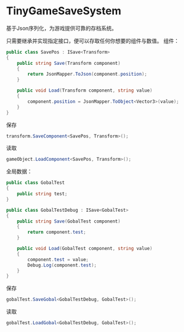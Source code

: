 # TinyGameSaveSystem
基于Json序列化，为游戏提供可靠的存档系统。

只需要继承并实现指定接口，便可以存取任何你想要的组件与数值。
组件：
```csharp
public class SavePos : ISave<Transform>
{
    public string Save(Transform component)
    {
        return JsonMapper.ToJson(component.position);
    }

    public void Load(Transform component, string value)
    {
        component.position = JsonMapper.ToObject<Vector3>(value);
    }
}
```
保存
```csharp
transform.SaveComponent<SavePos, Transform>();
```
读取
```csharp
gameObject.LoadComponent<SavePos, Transform>();
```


全局数据：
```csharp
public class GobalTest
{
    public string test;
}

public class GobalTestDebug : ISave<GobalTest>
{
    public string Save(GobalTest component)
    {
        return component.test;
    }

    public void Load(GobalTest component, string value)
    {
        component.test = value;
        Debug.Log(component.test);
    }
}
```
保存
```csharp
gobalTest.SaveGobal<GobalTestDebug, GobalTest>();
```
读取
```csharp
gobalTest.LoadGobal<GobalTestDebug, GobalTest>();
```
